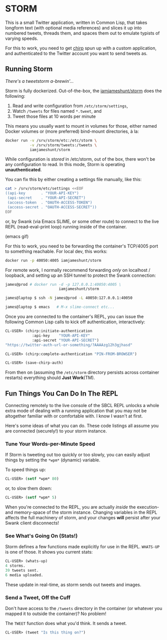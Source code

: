 STORM
=====

This is a small Twitter application, written in Common Lisp, that
takes longform text (with optional media references) and slices it
up into numbered tweets, threads them, and spaces them out to
emulate typists of varying speeds.

For this to work, you need to get [chirp][chirp] spun up with a
custom application, and authenticated to the Twitter account you
want to send tweets as.

[chirp]: https://github.com/Shinmera/chirp


Running Storm
-------------

_There's a tweetstorm a-brewin'..._

Storm is fully dockerized.  Out-of-the-box, the
[iamjameshunt/storm][img] does the following:

  1. Read and write configuration from `/etc/storm/settings`,
  2. Watch `/tweets` for files named `*.tweet`, and
  3. Tweet those files at 10 words per minute

This means you usually want to mount in volumes for those, either
named Docker volumes or (more preferred) bind-mount directories,
à la:

```sh
docker run -v /srv/storm/etc:/etc/storm \
           -v /srv/storm/tweets:/tweets \
           iamjameshunt/storm
```

While configuration is _stored_ in /etc/storm, out of the box,
there won't be any configuration to read.  In this mode, Storm is
operating **unauthenticated**.

You can fix this by either creating a settings file manually, like
this:

```sh
cat > /srv/storm/etc/settings <<EOF
((api-key       . "YOUR-API-KEY")
 (api-secret    . "YOUR-API-SECRET")
 (access-token  . "OAUTH-ACCESS-TOKEN")
 (access-secret . "OAUTH-ACCESS-SECRET"))
EOF
```

or, by Swank (via Emacs SLIME, or some other route) to connect to
the live REPL (read-eval-print loop) running inside of the
container.

(emacs gif)

For this to work, you need to be forwarding the container's
TCP/4005 port to something reachable.  For local dev, this works:

```sh
docker run -p 40050:4005 iamjameshunt/storm
```

For remote work, I normally recommend forwarding _only_ on
localhost / loopback, and setting up an SSH tunnel to protect the
Swank connection:

```sh
james@prod # docker run -d -p 127.0.0.1:40050:4005 \
                        iamjameshunt/storm

james@laptop $ ssh -N james@prod -L 40050:127.0.0.1:40050

james@laptop $ emacs   # M-x slime-connect etc...
```

Once you are connected to the container's REPL, you can issue the
following Common Lisp calls to kick off authentication,
interactively:

```lisp
CL-USER> (chirp:initiate-authentication
            :api-key    "YOUR-API-KEY"
            :api-secret "YOUR-API-SECRET")
"https://twitter-auth-url-or-something/?AAAAzg12h3gjhasd"

CL-USER> (chirp:complete-authentication "PIN-FROM-BROWSER")

CL-USER> (save-chirp-auth)
```

From then on (assuming the `/etc/storm` directory persists across
container restarts) everything should **Just Work**(TM).


Fun Things You Can Do In The REPL
---------------------------------

Connecting remotely to the live console of the SBCL REPL unlocks a
whole extra mode of dealing with a running application that you
may not be altogether familiar with or comfortable with.  I know I
wasn't at first.

Here's some ideas of what you can do.  These code listings all
assume you are connected (securely!) to your storm instance.

### Tune Your Words-per-Minute Speed

If Storm is tweeting out too quickly or too slowly, you can easily
adjust things by setting the `*wpm*` (dynamic) variable.

To speed things up:

```lisp
CL-USER> (setf *wpm* 80)
```

or, to slow them down:

```lisp
CL-USER> (setf *wpm* 5)
```

When you're connected to the REPL, you are actually _inside_ the
execution- and memory-space of the storm instance.  Changing
variables in the REPL affects the full machinery of storm, and
your changes **will** persist after your Swank client disconnects!

### See What's Going On (Stats!)

Storm defines a few functions made explicitly for use in the REPL.
`WHATS-UP` is one of those.  It shows you current stats:

```lisp
CL-USER> (whats-up)
4 storms.
39 tweets sent.
6 media uploaded.
```

These update in real-time, as storm sends out tweets and images.


### Send a Tweet, Off the Cuff

Don't have access to the `/tweets` directory in the container (or
whatever you mapped it to outside the container)?  No problem!

The `TWEET` function does what you'd think.  It sends a tweet.

```lisp
CL-USER> (tweet "Is this thing on?")
```

[img]: https://hub.docker.com/r/iamjameshunt/storm
